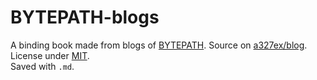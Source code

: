 # BYTEPATH-blogs

A binding book made from blogs of [BYTEPATH](https://github.com/a327ex/BYTEPATH).
Source on [a327ex/blog](https://github.com/a327ex/blog).
License under [MIT](https://github.com/scillidan/BYTEPATH/blob/main/LICENSE).  
Saved with `.md`.
